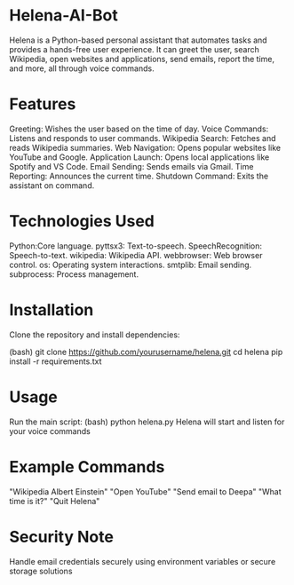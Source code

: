 # Helena-AI-Bot
Helena is a Python-based personal assistant that automates tasks and provides a hands-free user experience. It can greet the user, search Wikipedia, open websites and applications, send emails, report the time, and more, all through voice commands.

# Features
Greeting: Wishes the user based on the time of day.
Voice Commands: Listens and responds to user commands.
Wikipedia Search: Fetches and reads Wikipedia summaries.
Web Navigation: Opens popular websites like YouTube and Google.
Application Launch: Opens local applications like Spotify and VS Code.
Email Sending: Sends emails via Gmail.
Time Reporting: Announces the current time.
Shutdown Command: Exits the assistant on command.

# Technologies Used
Python:Core language.
pyttsx3: Text-to-speech.
SpeechRecognition: Speech-to-text.
wikipedia: Wikipedia API.
webbrowser: Web browser control.
os: Operating system interactions.
smtplib: Email sending.
subprocess: Process management.

# Installation
Clone the repository and install dependencies:

(bash)
git clone https://github.com/yourusername/helena.git
cd helena
pip install -r requirements.txt

# Usage
Run the main script:
(bash)
python helena.py
Helena will start and listen for your voice commands

# Example Commands
"Wikipedia Albert Einstein"
"Open YouTube"
"Send email to Deepa"
"What time is it?"
"Quit Helena"

# Security Note
Handle email credentials securely using environment variables or secure storage solutions
